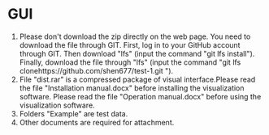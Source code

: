 # GUI
1. Please don't download the zip directly on the web page. You need to download the file through GIT. First, log in to your GitHub account through GIT. Then download "lfs" (input the command "git lfs install"). Finally, download the file through "lfs" (input the command "git lfs clonehttps://github.com/shen677/test-1.git ").
2. File "dist.rar" is a compressed package of visual interface.Please read the file "Installation manual.docx" before installing the visualization software. Please read the file "Operation manual.docx" before using the visualization software.
3. Folders "Example" are test data. 
4. Other documents are required for attachment.
